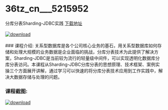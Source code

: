 # 36tz_cn___5215952
分库分表Sharding-JDBC实践
[下载地址](http://www.36tz.cn/article/5215952 "下载地址")
<br/></br>[![download](http://36tz.cn/muke_img/2020_11_2-1-300x183.png "下载地址")](http://www.36tz.cn/article/5215952 "下载地址")
<br/></br>### 课程介绍:
关系型数据库是各个公司核心业务的基石，用关系型数据库如何存储和处理大规模的业务数据是企业面临的挑战，分库分表技术为此提供了解决方案，Sharding-JDBC是当前较为流行的轻量级中间件，可以实现透明化数据库分库分表访问。本课程从Sharding-JDBC分库分表的思想原理、技术框架、案例实操三个方面展开讲解，通过学习可以快速的将分库分表技术应用到工作实践中，解决大数据存储与处理的问题。

### 课程截图:
[![download](http://36tz.cn/muke_img/2020_11_1-1.png "下载地址")](http://www.36tz.cn/article/5215952 "下载地址")
